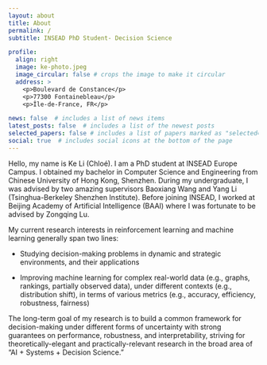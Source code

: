 ```yaml
---
layout: about
title: About
permalink: /
subtitle: INSEAD PhD Student- Decision Science

profile:
  align: right
  image: ke-photo.jpeg
  image_circular: false # crops the image to make it circular
  address: >
    <p>Boulevard de Constance</p>
    <p>77300 Fontainebleau</p>
    <p>Île-de-France, FR</p>

news: false  # includes a list of news items
latest_posts: false  # includes a list of the newest posts
selected_papers: false # includes a list of papers marked as "selected={true}"
social: true  # includes social icons at the bottom of the page
---
```


Hello, my name is Ke Li (Chloé). I am a PhD student at INSEAD Europe Campus. I obtained my bachelor in Computer Science and Engineering from Chinese University of Hong Kong, Shenzhen. During my undergraduate, I was advised by two amazing supervisors Baoxiang Wang and Yang Li (Tsinghua-Berkeley Shenzhen Institute). Before joining INSEAD, I worked at Beijing Academy of Artificial Intelligence (BAAI) where I was fortunate to be advised by Zongqing Lu.

My current research interests in reinforcement learning and machine learning generally span two lines:

- Studying decision-making problems in dynamic and strategic environments, and their applications

- Improving machine learning for complex real-world data (e.g., graphs, rankings, partially observed data), under different contexts (e.g., distribution shift), in terms of various metrics (e.g., accuracy, efficiency, robustness, fairness)

The long-term goal of my research is to build a common framework for decision-making under different forms of uncertainty with strong guarantees on performance, robustness, and interpretability, striving for theoretically-elegant and practically-relevant research in the broad area of “AI + Systems + Decision Science.”